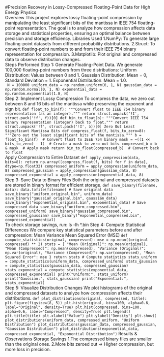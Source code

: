 #Precision Recovery in Lossy-Compressed Floating-Point Data for High Energy Physics
<br>
Overview
This project explores lossy floating-point compression by manipulating the least significant bits of the mantissa in IEEE 754 floating-point representation. The goal is to analyze how compression affects data storage and statistical properties, ensuring an optimal balance between precision and storage efficiency.
Libraries Used
 1.NumPy: To generate large floating-point datasets from different probability distributions.
 2.Struct: To convert floating-point numbers to and from their IEEE 754 binary representation for compression.
 3.Matplotlib: Plot original and compressed data to observe distribution changes.
 <br>
Steps Performed
    Step 1: Generate Floating-Point Data.
    We generate 100,000 floating-point numbers from three distributions:
        Uniform Distribution: Values between 0 and 1.
        Gaussian Distribution: Mean = 0, Standard Deviation = 1.
        Exponential Distribution: Mean = 1.0.
    <br>
       ``` N = 100000
        uniform_data = np.random.uniform(0, 1, N)
        gaussian_data = np.random.normal(0, 1, N)
        exponential_data = np.random.exponential(1.0, N)```
    <br>
    Step 2: Implement Lossy Compression
    To compress the data, we zero out between 8 and 16 bits of the mantissa while preserving the exponent and sign bit.
       ```def float_to_bin(f):
        """Convert float to IEEE 754 binary representation (as an integer)."""
        return struct.unpack('!I', struct.pack('!f', f))[0]
        def bin_to_float(b):
        """Convert IEEE 754 binary representation (integer) back to float."""
        return struct.unpack('!f', struct.pack('!I', b))[0]
    Zero Out Least Significant Mantissa Bits
    def compress_float(f, bits_to_zero=8):
    """Zero out the least significant bits of the mantissa."""
    b = float_to_bin(f)  # Convert float to IEEE 754 binary
    mask = ~((1 << bits_to_zero) - 1)  # Create a mask to zero out bits
    compressed_b = b & mask  # Apply mask
    return bin_to_float(compressed_b)  # Convert back to float```
<br>
    Apply Compression to Entire Dataset
        ```def apply_compression(data, bits=8):
            return np.array([compress_float(f, bits) for f in data], dtype=np.float32)
        compressed_uniform = apply_compression(uniform_data, 8)
        compressed_gaussian = apply_compression(gaussian_data, 8)
        compressed_exponential = apply_compression(exponential_data, 8)```
<br>
    Step 3: Save Data to Binary Files
    Both the original and compressed datasets are stored in binary format for efficient storage.
    ```def save_binary(filename, data):
        data.tofile(filename)
    # Save original data
    save_binary("uniform_original.bin", uniform_data)
    save_binary("gaussian_original.bin", gaussian_data)
    save_binary("exponential_original.bin", exponential_data)
    # Save compressed data
    save_binary("uniform_compressed.bin", compressed_uniform)
    save_binary("gaussian_compressed.bin", compressed_gaussian)
    save_binary("exponential_compressed.bin", compressed_exponential)```
<br>
    To check storage savings, run:
    ls -lh *.bin
    Step 4: Compute Statistical Differences
    We compare key statistical parameters before and after compression:
        Mean
        Variance
        Mean Squared Error (MSE)
    ```def compute_statistics(original, compressed):
        mse = np.mean((original - compressed) ** 2)
        stats = {
            "Mean (Original)": np.mean(original),
            "Mean (Compressed)": np.mean(compressed),
            "Variance (Original)": np.var(original),
            "Variance (Compressed)": np.var(compressed),
            "Mean Squared Error": mse
        }
        return stats
    # Compute statistics
    stats_uniform = compute_statistics(uniform_data, compressed_uniform)
    stats_gaussian = compute_statistics(gaussian_data, compressed_gaussian)
    stats_exponential = compute_statistics(exponential_data, compressed_exponential)
    print("Uniform:", stats_uniform)
    print("Gaussian:", stats_gaussian)
    print("Exponential:", stats_exponential)```
    <br>
    Step 5: Visualize Distribution Changes
    We plot histograms of the original and compressed datasets to analyze how compression affects their distributions.
    ```def plot_distributions(original, compressed, title):
        plt.figure(figsize=(8, 5))
        plt.hist(original, bins=100, alpha=0.6, label="Original", density=True)
        plt.hist(compressed, bins=100, alpha=0.6, label="Compressed", density=True)
        plt.legend()
        plt.title(title)
        plt.xlabel("Value")
        plt.ylabel("Density")
        plt.show()
    plot_distributions(uniform_data, compressed_uniform, "Uniform Distribution")
    plot_distributions(gaussian_data, compressed_gaussian, "Gaussian Distribution")
    plot_distributions(exponential_data, compressed_exponential, "Exponential Distribution")```
Results & Observations
Storage Savings
    1.The compressed binary files are smaller than the original ones.
    2.More bits zeroed out → Higher compression, but more loss in precision.


   




    


